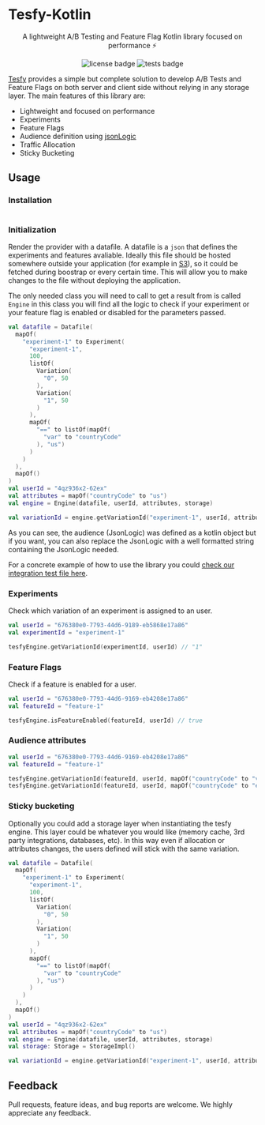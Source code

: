 # Tesfy-Kotlin

<p align="center">
  A lightweight A/B Testing and Feature Flag Kotlin library focused on performance ⚡️
</p>

<p align="center">
  <img alt="license badge" src="https://img.shields.io/badge/license-MIT-blue.svg">
  <img alt="tests badge" src="https://github.com/tesfy/tesfy-kotlin/workflows/main/badge.svg">
</p>

[Tesfy](https://github.com/andresz1/tesfy) provides a simple but complete solution to develop A/B Tests and Feature Flags on both server and client side without relying in any storage layer. The main features of this library are:
- Lightweight and focused on performance
- Experiments
- Feature Flags
- Audience definition using [jsonLogic](http://jsonlogic.com/)
- Traffic Allocation
- Sticky Bucketing

## Usage

### Installation
```

```

### Initialization
Render the provider with a datafile. A datafile is a `json` that defines the experiments and features avaliable. Ideally this file should be hosted somewhere outside your application (for example in [S3](https://aws.amazon.com/s3/)), so it could be fetched during boostrap or every certain time. This will allow you to make changes to the file without deploying the application.

The only needed class you will need to call to get a result from is called `Engine` in this class you will find all the logic to check if your experiment or your feature flag is enabled or disabled for the parameters passed.

```kt
val datafile = Datafile(
  mapOf(
    "experiment-1" to Experiment(
      "experiment-1",
      100,
      listOf(
        Variation(
          "0", 50
        ),
        Variation(
          "1", 50
        )
      ),
      mapOf(
        "==" to listOf(mapOf(
          "var" to "countryCode"
        ), "us")
      )
    )
  ),
  mapOf()
)
val userId = "4qz936x2-62ex"
val attributes = mapOf("countryCode" to "us")
val engine = Engine(datafile, userId, attributes, storage)

val variationId = engine.getVariationId("experiment-1", userId, attributes)
```

As you can see, the audience (JsonLogic) was defined as a kotlin object but if you want, you can also replace the JsonLogic with a well formatted string containing the JsonLogic needed.

For a concrete example of how to use the library you could [check our integration test file here](https://github.com/tesfy/tesfy-kotlin/blob/master/src/test/kotlin/io/tesfy/itest/ITestEngine.kt).


### Experiments

Check which variation of an experiment is assigned to an user.

```kt
val userId = "676380e0-7793-44d6-9189-eb5868e17a86"
val experimentId = "experiment-1"

tesfyEngine.getVariationId(experimentId, userId) // "1"
```

### Feature Flags

Check if a feature is enabled for a user.

```kt
val userId = "676380e0-7793-44d6-9169-eb4208e17a86"
val featureId = "feature-1"

tesfyEngine.isFeatureEnabled(featureId, userId) // true
```

### Audience attributes

```kt
val userId = "676380e0-7793-44d6-9169-eb4208e17a86"
val featureId = "feature-1"

tesfyEngine.getVariationId(featureId, userId, mapOf("countryCode" to "ve")) // "0"
tesfyEngine.getVariationId(featureId, userId, mapOf("countryCode" to "es")) // null
```

### Sticky bucketing

Optionally you could add a storage layer when instantiating the tesfy engine. This layer could be whatever you would like (memory cache, 3rd party integrations, databases, etc). In this way even if allocation or attributes changes, the users defined will stick with the same variation.

```kt
val datafile = Datafile(
  mapOf(
    "experiment-1" to Experiment(
      "experiment-1",
      100,
      listOf(
        Variation(
          "0", 50
        ),
        Variation(
          "1", 50
        )
      ),
      mapOf(
        "==" to listOf(mapOf(
          "var" to "countryCode"
        ), "us")
      )
    )
  ),
  mapOf()
)
val userId = "4qz936x2-62ex"
val attributes = mapOf("countryCode" to "us")
val engine = Engine(datafile, userId, attributes, storage)
val storage: Storage = StorageImpl()

val variationId = engine.getVariationId("experiment-1", userId, attributes, storage) //  "0"
```

## Feedback

Pull requests, feature ideas, and bug reports are welcome. We highly appreciate any feedback.